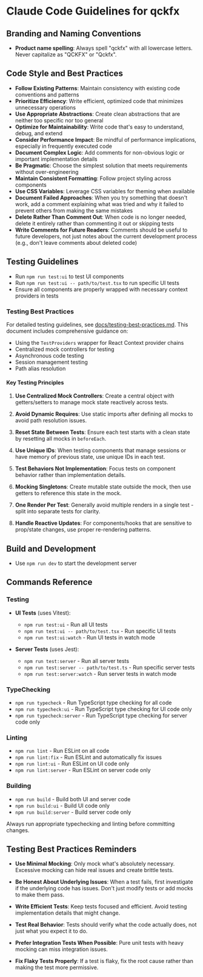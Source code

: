 # Claude Code Guidelines for qckfx

## Branding and Naming Conventions

- **Product name spelling**: Always spell "qckfx" with all lowercase letters. Never capitalize as "QCKFX" or "Qckfx".

## Code Style and Best Practices

- **Follow Existing Patterns**: Maintain consistency with existing code conventions and patterns
- **Prioritize Efficiency**: Write efficient, optimized code that minimizes unnecessary operations
- **Use Appropriate Abstractions**: Create clean abstractions that are neither too specific nor too general
- **Optimize for Maintainability**: Write code that's easy to understand, debug, and extend
- **Consider Performance Impact**: Be mindful of performance implications, especially in frequently executed code
- **Document Complex Logic**: Add comments for non-obvious logic or important implementation details
- **Be Pragmatic**: Choose the simplest solution that meets requirements without over-engineering
- **Maintain Consistent Formatting**: Follow project styling across components
- **Use CSS Variables**: Leverage CSS variables for theming when available
- **Document Failed Approaches**: When you try something that doesn't work, add a comment explaining what was tried and why it failed to prevent others from making the same mistakes
- **Delete Rather Than Comment Out**: When code is no longer needed, delete it entirely rather than commenting it out or skipping tests
- **Write Comments for Future Readers**: Comments should be useful to future developers, not just notes about the current development process (e.g., don't leave comments about deleted code)

## Testing Guidelines

- Run `npm run test:ui` to test UI components
- Run `npm run test:ui -- path/to/test.tsx` to run specific UI tests
- Ensure all components are properly wrapped with necessary context providers in tests

### Testing Best Practices

For detailed testing guidelines, see [docs/testing-best-practices.md](docs/testing-best-practices.md). This document includes comprehensive guidance on:
- Using the `TestProviders` wrapper for React Context provider chains
- Centralized mock controllers for testing
- Asynchronous code testing
- Session management testing
- Path alias resolution

#### Key Testing Principles

1. **Use Centralized Mock Controllers**: Create a central object with getters/setters to manage mock state reactively across tests.

2. **Avoid Dynamic Requires**: Use static imports after defining all mocks to avoid path resolution issues.

3. **Reset State Between Tests**: Ensure each test starts with a clean state by resetting all mocks in `beforeEach`.

4. **Use Unique IDs**: When testing components that manage sessions or have memory of previous state, use unique IDs in each test.

5. **Test Behaviors Not Implementation**: Focus tests on component behavior rather than implementation details.

6. **Mocking Singletons**: Create mutable state outside the mock, then use getters to reference this state in the mock.

7. **One Render Per Test**: Generally avoid multiple renders in a single test - split into separate tests for clarity.

8. **Handle Reactive Updates**: For components/hooks that are sensitive to prop/state changes, use proper re-rendering patterns.

## Build and Development

- Use `npm run dev` to start the development server

## Commands Reference

### Testing

- **UI Tests** (uses Vitest):
  - `npm run test:ui` - Run all UI tests
  - `npm run test:ui -- path/to/test.tsx` - Run specific UI tests
  - `npm run test:ui:watch` - Run UI tests in watch mode

- **Server Tests** (uses Jest):
  - `npm run test:server` - Run all server tests
  - `npm run test:server -- path/to/test.ts` - Run specific server tests
  - `npm run test:server:watch` - Run server tests in watch mode

### TypeChecking

- `npm run typecheck` - Run TypeScript type checking for all code
- `npm run typecheck:ui` - Run TypeScript type checking for UI code only
- `npm run typecheck:server` - Run TypeScript type checking for server code only

### Linting

- `npm run lint` - Run ESLint on all code
- `npm run lint:fix` - Run ESLint and automatically fix issues
- `npm run lint:ui` - Run ESLint on UI code only
- `npm run lint:server` - Run ESLint on server code only

### Building

- `npm run build` - Build both UI and server code
- `npm run build:ui` - Build UI code only
- `npm run build:server` - Build server code only

Always run appropriate typechecking and linting before committing changes.

## Testing Best Practices Reminders

- **Use Minimal Mocking**: Only mock what's absolutely necessary. Excessive mocking can hide real issues and create brittle tests.
  
- **Be Honest About Underlying Issues**: When a test fails, first investigate if the underlying code has issues. Don't just modify tests or add mocks to make them pass.
  
- **Write Efficient Tests**: Keep tests focused and efficient. Avoid testing implementation details that might change.
  
- **Test Real Behavior**: Tests should verify what the code actually does, not just what you expect it to do.

- **Prefer Integration Tests When Possible**: Pure unit tests with heavy mocking can miss integration issues.

- **Fix Flaky Tests Properly**: If a test is flaky, fix the root cause rather than making the test more permissive.